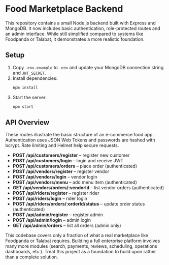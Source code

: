# Food Marketplace Backend

This repository contains a small Node.js backend built with Express and MongoDB. It now includes basic authentication, role-protected routes and an admin interface. While still simplified compared to systems like Foodpanda or Talabat, it demonstrates a more realistic foundation.

## Setup

1. Copy `.env.example` to `.env` and update your MongoDB connection string and `JWT_SECRET`.
2. Install dependencies:
   ```bash
   npm install
   ```
3. Start the server:
   ```bash
   npm start
   ```

## API Overview

These routes illustrate the basic structure of an e-commerce food app. Authentication uses JSON Web Tokens and passwords are hashed with bcrypt. Rate limiting and Helmet help secure requests.

- **POST /api/customers/register** – register new customer
- **POST /api/customers/login** – login and receive JWT
- **POST /api/customers/orders** – place order (authenticated)
- **POST /api/vendors/register** – register vendor
- **POST /api/vendors/login** – vendor login
- **POST /api/vendors/menu** – add menu item (authenticated)
- **GET /api/vendors/orders/:vendorId** – list vendor orders (authenticated)
- **POST /api/riders/register** – register rider
- **POST /api/riders/login** – rider login
- **POST /api/riders/orders/:orderId/status** – update order status (authenticated)
- **POST /api/admin/register** – register admin
- **POST /api/admin/login** – admin login
- **GET /api/admin/orders** – list all orders (admin only)

This codebase covers only a fraction of what a real marketplace like Foodpanda or Talabat requires. Building a full enterprise platform involves many more modules (search, payments, reviews, scheduling, operations dashboards, etc.). Treat this project as a foundation to build upon rather than a complete solution.
